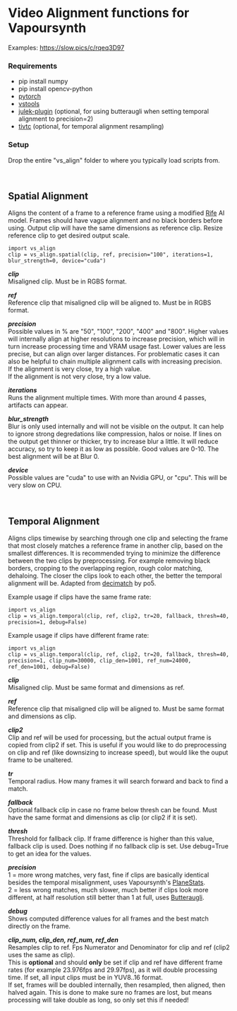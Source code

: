 # Video Alignment functions for Vapoursynth

Examples: https://slow.pics/c/rqeq3D97

### Requirements
* pip install numpy
* pip install opencv-python
* [pytorch](https://pytorch.org/)
* [vstools](https://github.com/Jaded-Encoding-Thaumaturgy/vs-tools)
* [julek-plugin](https://github.com/dnjulek/vapoursynth-julek-plugin) (optional, for using  butteraugli when setting temporal alignment to precision=2)
* [tivtc](https://github.com/dubhater/vapoursynth-tivtc) (optional, for temporal alignment resampling)

### Setup
Drop the entire "vs_align" folder to where you typically load scripts from.

<br />

## Spatial Alignment
Aligns the content of a frame to a reference frame using a modified [Rife](https://github.com/megvii-research/ECCV2022-RIFE) AI model. Frames should have vague alignment and no black borders before using. Output clip will have the same dimensions as reference clip. Resize reference clip to get desired output scale.

    import vs_align
    clip = vs_align.spatial(clip, ref, precision="100", iterations=1, blur_strength=0, device="cuda")

__*clip*__  
Misaligned clip. Must be in RGBS format.

__*ref*__  
Reference clip that misaligned clip will be aligned to. Must be in RGBS format.

__*precision*__  
Possible values in % are "50", "100", "200", "400" and "800". Higher values will internally align at higher resolutions to increase precision, which will in turn increase processing time and VRAM usage fast. Lower values are less precise, but can align over larger distances. For problematic cases it can also be helpful to chain multiple alignment calls with increasing precision.  
If the alignment is very close, try a high value.  
If the alignment is not very close, try a low value.  

__*iterations*__  
Runs the alignment multiple times. With more than around 4 passes, artifacts can appear.

__*blur_strength*__  
Blur is only used internally and will not be visible on the output. It can help to ignore strong degredations like compression, halos or noise. If lines on the output get thinner or thicker, try to increase blur a little. It will reduce accuracy, so try to keep it as low as possible. Good values are 0-10. The best alignment will be at Blur 0. 

__*device*__  
Possible values are "cuda" to use with an Nvidia GPU, or "cpu". This will be very slow on CPU.

<br />

## Temporal Alignment
Aligns clips timewise by searching through one clip and selecting the frame that most closely matches a reference frame in another clip, based on the smallest differences. It is recommended trying to minimize the difference between the two clips by preprocessing. For example removing black borders, cropping to the overlapping region, rough color matching, dehaloing. The closer the clips look to each other, the better the temporal alignment will be. Adapted from [decimatch](https://gist.github.com/po5/b6a49662149005922b9127926f96e68b) by po5.

Example usage if clips have the same frame rate:

    import vs_align
    clip = vs_align.temporal(clip, ref, clip2, tr=20, fallback, thresh=40, precision=1, debug=False)

Example usage if clips have different frame rate:

    import vs_align
    clip = vs_align.temporal(clip, ref, clip2, tr=20, fallback, thresh=40, precision=1, clip_num=30000, clip_den=1001, ref_num=24000, ref_den=1001, debug=False)

__*clip*__  
Misaligned clip. Must be same format and dimensions as ref.

__*ref*__  
Reference clip that misaligned clip will be aligned to. Must be same format and dimensions as clip.

__*clip2*__  
Clip and ref will be used for processing, but the actual output frame is copied from clip2 if set. This is useful if you would like to do preprocessing on clip and ref (like downsizing to increase speed), but would like the ouput frame to be unaltered.

__*tr*__  
Temporal radius. How many frames it will search forward and back to find a match.

__*fallback*__  
Optional fallback clip in case no frame below thresh can be found. Must have the same format and dimensions as clip (or clip2 if it is set).

__*thresh*__  
Threshold for fallback clip. If frame difference is higher than this value, fallback clip is used. Does nothing if no fallback clip is set. Use debug=True to get an idea for the values.

__*precision*__  
1 = more wrong matches, very fast, fine if clips are basically identical besides the temporal misalignment, uses Vapoursynth's [PlaneStats](https://www.vapoursynth.com/doc/functions/video/planestats.html).  
2 = less wrong matches, much slower, much better if clips look more different, at half resolution still better than 1 at full, uses [Butteraugli](https://github.com/dnjulek/vapoursynth-julek-plugin/wiki/Butteraugli).

__*debug*__  
Shows computed difference values for all frames and the best match directly on the frame.

__*clip_num, clip_den, ref_num, ref_den*__  
Resamples clip to ref. Fps Numerator and Denominator for clip and ref (clip2 uses the same as clip).  
This is __optional__ and should __only__ be set if clip and ref have different frame rates (for example 23.976fps and 29.97fps), as it will double processing time. If set, all input clips must be in YUV8..16 format.  
If set, frames will be doubled internally, then resampled, then aligned, then halved again. This is done to make sure no frames are lost, but means processing will take double as long, so only set this if needed!







